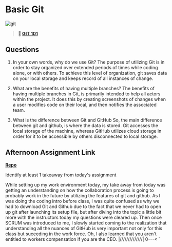 # Basic Git

![git](https://git-scm.com/images/branching-illustration@2x.png)

> **📖 [GIT 101](https://codeworksacademy.com/fs-student-guide/resources/wk1/01-GIT)**

## Questions

1. In your own words, why do we use Git?
The purpose of utilizing Git is in order to stay organized over extended periods of times while coding alone, or with others. To achieve this level of organization, git saves data on your local storage and keeps record of all instances of change.


2. What are the benefits of having multiple branches?
The benefits of having multiple branches in Git, is primarily intended to help all actors within the project. It does this by creating screenshots of changes when a user modifies code on their local, and then notifies the associated team. 


3. What is the difference between Git and GitHub
So, the main difference between git and github, is where the data is stored. Git accesses the local storage of the machine, whereas GitHub utilizes cloud storage in order for it to be accessible by others disconnected to local storage.

## Afternoon Assignment Link

**[Repo](https://github.com/Omanmano2/<ASSIGNMENT_REPO>)**

Identify at least 1 takeaway from today's assignment

While setting up my work environment today, my take away from today was getting an understanding on how the collaboration process is going to probably work in the future by utilizing the features of git and github. As I was doing the coding intro before class, I was quite confused as why we had to download Git and Github due to the fact that we never had to open up git after launching its setup file, but after diving into the topic a little bit more with the instructors today my questions were cleared up. Then once SCRUM was introduced to me, I slowly started coming to the realization that understanding all the nuances of GitHub is very important not only for this class but suceeding in the work force. Oh, I also learned that you aren't entitled to workers compensation if you are the CEO. |//////////////|   0---<
                                                                                                  `            
